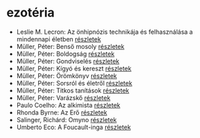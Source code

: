 # ezotéria

- Leslie M. Lecron: Az önhipnózis technikája és felhasználása a mindennapi életben [részletek](_details/%7Bopf.creator%7D.md#id_7)
- Müller, Péter: Benső mosoly [részletek](_details/%7Bopf.creator%7D.md#id_111)
- Müller, Péter: Boldogság [részletek](_details/%7Bopf.creator%7D.md#id_112)
- Müller, Péter: Gondviselés [részletek](_details/%7Bopf.creator%7D.md#id_270)
- Müller, Péter: Kígyó és kereszt [részletek](_details/%7Bopf.creator%7D.md#id_113)
- Müller, Péter: Örömkönyv [részletek](_details/%7Bopf.creator%7D.md#id_110)
- Müller, Péter: Sorsról és életről [részletek](_details/%7Bopf.creator%7D.md#id_114)
- Müller, Péter: Titkos tanítások [részletek](_details/%7Bopf.creator%7D.md#id_116)
- Müller, Péter: Varázskő [részletek](_details/%7Bopf.creator%7D.md#id_117)
- Paulo Coelho: Az alkimista [részletek](_details/%7Bopf.creator%7D.md#id_261)
- Rhonda Byrne: Az Erő [részletek](_details/%7Bopf.creator%7D.md#id_281)
- Salinger, Richárd: Omyno [részletek](_details/%7Bopf.creator%7D.md#id_522)
- Umberto Eco: A Foucault-inga [részletek](_details/%7Bopf.creator%7D.md#id_1024)